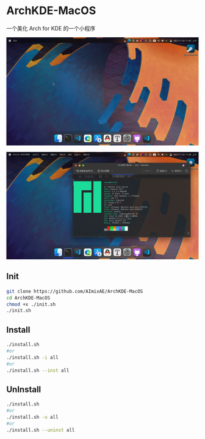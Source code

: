 # ArchKDE-MacOS

一个美化 Arch for KDE 的一个小程序

![desk1](desk1.png)

![desk2](desk2.png)

## Init

```sh
git clone https://github.com/AImixAE/ArchKDE-MacOS
cd ArchKDE-MacOS
chmod +x ./init.sh
./init.sh
```

## Install

```sh
./install.sh
#or
./install.sh -i all
#or
./install.sh --inst all
```

## UnInstall

```sh
./install.sh
#or
./install.sh -u all
#or
./install.sh --uninst all
```
